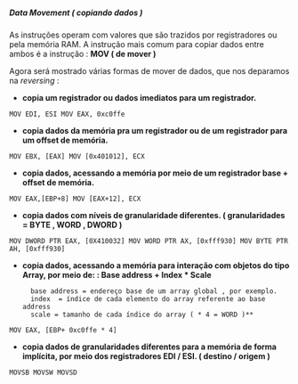 ##### Data Movement ( copiando dados )

As instruções operam com valores que são trazidos por registradores ou pela memória RAM. A instrução mais comum para copiar dados entre ambos é a instrução : **MOV ( de mover )**

Agora será mostrado várias formas de mover de dados, que nos deparamos na *reversing* :

- **copia um registrador ou dados imediatos para um registrador.**

``
MOV EDI, ESI
MOV EAX, 0xc0ffe
``

- **copia dados da memória pra um registrador ou de um registrador para um offset de memória.**

``
MOV EBX, [EAX]
MOV [0x401012], ECX
``

- **copia dados, acessando a memória por meio de um registrador base + offset de memória.**

``
MOV EAX,[EBP+8]
MOV [EAX+12], ECX
``

- **copia dados com níveis de granularidade diferentes. ( granularidades = BYTE , WORD , DWORD )**

``
MOV DWORD PTR EAX, [0X410032]
MOV WORD PTR AX, [0xfff930]
MOV BYTE PTR AH, [0xfff930]
``

- **copia dados, acessando a memória para interação com objetos do tipo Array, por meio  de: :
Base address + Index * Scale**

		base address = endereço base de um array global , por exemplo.
		index  = índice de cada elemento do array referente ao base address
		scale = tamanho de cada índice do array ( * 4 = WORD )**

``
MOV EAX, [EBP+ 0xc0ffe * 4]
``

- **copia dados de granularidades diferentes para a memória de forma implícita, por meio dos registradores EDI / ESI. ( destino / origem )**

``
MOVSB
MOVSW
MOVSD
``